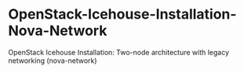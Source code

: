 OpenStack-Icehouse-Installation-Nova-Network
============================================

OpenStack Icehouse Installation: Two-node architecture with legacy networking (nova-network)
